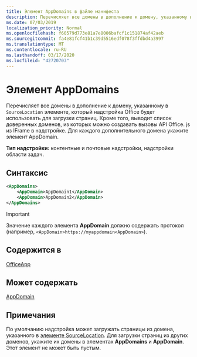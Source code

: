 ```yaml
---
title: Элемент AppDomains в файле манифеста
description: Перечисляет все домены в дополнение к домену, указанному в `SourceLocation` элементе, который надстройка Office будет использовать для загрузки страниц.
ms.date: 07/03/2019
localization_priority: Normal
ms.openlocfilehash: f60579d773e81a7e8006bafcf1c151874af42aeb
ms.sourcegitcommit: fa4e81fcf41b1c39d5516edf078f3ffdbd4a3997
ms.translationtype: MT
ms.contentlocale: ru-RU
ms.lasthandoff: 03/17/2020
ms.locfileid: "42720703"
---
```

# <a name="appdomains-element"></a>Элемент AppDomains

Перечисляет все домены в дополнение к домену, указанному в `SourceLocation` элементе, который надстройка Office будет использовать для загрузки страниц. Кроме того, выводит список доверенных доменов, из которых можно создавать вызовы API Office. js из IFrame в надстройке. Для каждого дополнительного домена укажите элемент AppDomain.

 **Тип надстройки:** контентные и почтовые надстройки, надстройки области задач.

## <a name="syntax"></a>Синтаксис

```XML
<AppDomains>
    <AppDomain>AppDomain1</AppDomain>
    <AppDomain>AppDomain2</AppDomain>
</AppDomains>
```

> [!IMPORTANT]
> Значение каждого элемента **AppDomain** должно содержать протокол (например, `<AppDomain>https://myappdomain<AppDomain>`).

## <a name="contained-in"></a>Содержится в

[OfficeApp](officeapp.md)

## <a name="can-contain"></a>Может содержать

[AppDomain](appdomain.md)

## <a name="remarks"></a>Примечания

По умолчанию надстройка может загружать страницы из домена, указанного в [элементе SourceLocation](sourcelocation.md). Для загрузки страниц из других доменов, укажите их домены в элементах **AppDomains** и **AppDomain**. Этот элемент не может быть пустым.
